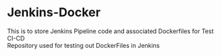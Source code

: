 # Jenkins-Docker
This is to store Jenkins Pipeline code and associated Dockerfiles for Test CI-CD \
Repository used for testing out DockerFiles in Jenkins
